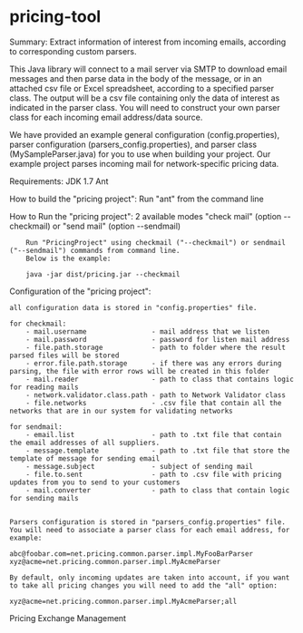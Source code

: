 pricing-tool
============

Summary: Extract information of interest from incoming emails, according to corresponding custom parsers.

This Java library will connect to a mail server via SMTP to download email messages and then parse data in the body of the message, or in an attached csv file or Excel spreadsheet, according to a specified parser class. The output will be a csv file containing only the data of interest as indicated in the parser class. You will need to construct your own parser class for each incoming email address/data source. 

We have provided an example general configuration (config.properties), parser configuration (parsers_config.properties), and parser class (MySampleParser.java) for you to use when building your project. Our example project parses incoming mail for network-specific pricing data.

Requirements:
		JDK 1.7
		Ant 

How to build the "pricing project":
		Run "ant" from the command line
		

How to Run  the "pricing project":
		2 available modes "check mail" (option --checkmail) or "send mail" (option --sendmail) 

		Run "PricingProject" using checkmail ("--checkmail") or sendmail ("--sendmail") commands from command line.
		Below is the example:

		java -jar dist/pricing.jar --checkmail 

Configuration of the "pricing project":

	all configuration data is stored in "config.properties" file.
	
	for checkmail:	 
		- mail.username                - mail address that we listen
		- mail.password                - password for listen mail address
		- file.path.storage            - path to folder where the result parsed files will be stored
		- error.file.path.storage      - if there was any errors during parsing, the file with error rows will be created in this folder
		- mail.reader                  - path to class that contains logic for reading mails 
		- network.validator.class.path - path to Network Validator class
		- file.networks                - .csv file that contain all the networks that are in our system for validating networks

	for sendmail:
		- email.list                   - path to .txt file that contain the email addresses of all suppliers.
		- message.template             - path to .txt file that store the template of message for sending email
		- message.subject              - subject of sending mail
		- file.to.sent                 - path to .csv file with pricing updates from you to send to your customers
		- mail.converter               - path to class that contain logic for sending mails
		

	Parsers configuration is stored in "parsers_config.properties" file. 
	You will need to associate a parser class for each email address, for example:

	abc@foobar.com=net.pricing.common.parser.impl.MyFooBarParser
	xyz@acme=net.pricing.common.parser.impl.MyAcmeParser

	By default, only incoming updates are taken into account, if you want to take all pricing changes you will need to add the "all" option:

	xyz@acme=net.pricing.common.parser.impl.MyAcmeParser;all




Pricing Exchange Management

